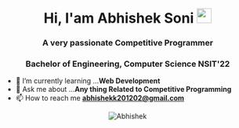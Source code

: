 <h1 align="center">Hi, I'am Abhishek Soni <img src="https://raw.githubusercontent.com/iampavangandhi/iampavangandhi/master/gifs/Hi.gif" width="30px"></h1>

<h3 align="center">A very passionate Competitive Programmer</h3>
<h3 align="center">Bachelor of Engineering, Computer Science NSIT'22</h3>


- 🌱 I’m currently learning ...**Web Development**
- 💬 Ask me about ...**Any thing Related to Competitive Programming**
- 📫 How to reach me **<a href="mailto:abhishekk201202@gmail.com">abhishekk201202@gmail.com</a>**

<p align="center"> <img src=https://github-readme-stats.vercel.app/api?username=abhishek201202&show_icons=true alt=Abhishek Soni /> </p>




<!--
**abhishek201202/abhishek201202** is a ✨ _special_ ✨ repository because its `README.md` (this file) appears on your GitHub profile.

Here are some ideas to get you started:

- 🔭 I’m currently working on ...
- 👯 I’m looking to collaborate on ...
- 🤔 I’m looking for help with ...
- 😄 Pronouns: ...
- ⚡ Fun fact: ...
-->
